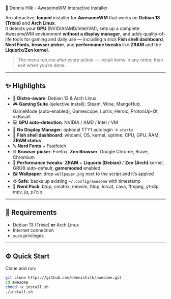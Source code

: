 🐧 Dennis Hilk - AwesomeWM Interactive Installer

An interactive, **looped** installer for **AwesomeWM** that works on **Debian 13 (Trixie)** and **Arch Linux**.  
It detects your **GPU** (NVIDIA/AMD/Intel/VM), sets up a complete AwesomeWM environment **without a display manager**, and adds quality-of-life tools for gaming and daily use — including a slick **Fish shell dashboard**, **Nerd Fonts**, **browser picker**, and **performance tweaks** like **ZRAM** and the **Liquorix/Zen kernel**.

> The menu returns after every action — install items in any order, then exit when you’re done.

---

## ✨ Highlights

- 🧠 **Distro-aware**: Debian 13 & Arch Linux
- 🎮 **Gaming Suite** (selective install): Steam, Wine, MangoHud, GameMode (auto-enabled), Gamescope, Lutris, Heroic, ProtonUp-Qt, vkBasalt
- 💻 **GPU auto-detection**: NVIDIA / AMD / Intel / VM
- 🔐 **No Display Manager**: optional TTY1 autologin → `startx`
- 🐚 **Fish shell dashboard**: whoami, OS, kernel, uptime, CPU, GPU, RAM, **ZRAM status**
- 🔤 **Nerd Fonts** + Fastfetch
- 🌐 **Browser picker**: Firefox, **Zen Browser**, Google Chrome, Brave, Chromium
- 🚀 **Performance tweaks**: **ZRAM** + **Liquorix (Debian)** / **Zen (Arch)** kernel, GRUB auto-default, **gamemoded** enabled
- 🖼️ **Wallpaper**: drop `wallpaper.png` next to the script and it’s applied
- ♻️ **Safe**: backs up existing `~/.config/awesome` with timestamp
- 🧰 **Nerd Pack**: btop, cmatrix, neovim, htop, lolcat, cava, ffmpeg, yt-dlp, mpv, jq, p7zip

---

## 🧩 Requirements

- Debian 13 (Trixie) **or** Arch Linux
- Internet connection
- `sudo` privileges

---

## ⚙️ Quick Start

Clone and run:

```bash
git clone https://github.com/dennishilk/awesome.git
cd awesome
chmod +x install.sh
./install.sh
